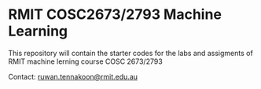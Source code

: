 # RMIT COSC2673/2793 Machine Learning #

This repository will contain the starter codes for the labs and assigments of RMIT machine lerning course COSC 2673/2793

Contact: ruwan.tennakoon@rmit.edu.au


